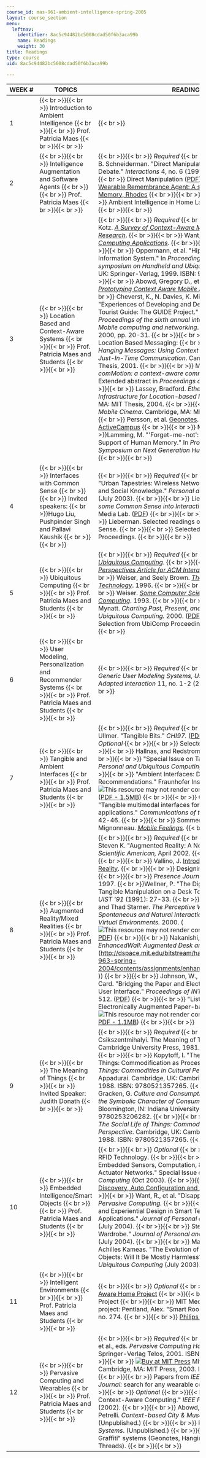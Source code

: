 ```yaml
---
course_id: mas-961-ambient-intelligence-spring-2005
layout: course_section
menu:
  leftnav:
    identifier: 8ac5c94482bc5008cdad50f6b3aca99b
    name: Readings
    weight: 30
title: Readings
type: course
uid: 8ac5c94482bc5008cdad50f6b3aca99b

---
```


| WEEK # | TOPICS | READINGS |
| --- | --- | --- |
| 1 |  {{< br >}}{{< br >}} Introduction to Ambient Intelligence {{< br >}}{{< br >}} Prof. Patricia Maes {{< br >}}{{< br >}}  |   {{< br >}}  |
| 2 |  {{< br >}}{{< br >}} Intelligence Augmentation and Software Agents {{< br >}}{{< br >}} Prof. Patricia Maes {{< br >}}{{< br >}}  |  {{< br >}}{{< br >}} _Required_ {{< br >}}{{< br >}} Maes, P., and B. Schneiderman. "Direct Manipulation vs. Interface Agents: a Debate." _Interactions_ 4, no. 6 (1997). ACM Press. {{< br >}}{{< br >}} Direct Manipulation ([PDF](https://www.cc.gatech.edu/classes/AY2002/cs4470_fall/p152-cardelli.pdf)) {{< br >}}{{< br >}} [The Wearable Remembrance Agent: A system for Augmented Memory, Rhodes](http://alumni.media.mit.edu/~rhodes/Papers/wear-ra-personaltech/) {{< br >}}{{< br >}} _Optional_ {{< br >}}{{< br >}} Ambient Intelligence in Home Lab, Philips Research ([PDF](http://www.research.philips.com/technologies/download/homelab_365.pdf)) {{< br >}}{{< br >}}  |
| 3 |  {{< br >}}{{< br >}} Location Based and Context-Aware Systems {{< br >}}{{< br >}} Prof. Patricia Maes and Students {{< br >}}{{< br >}}  |  {{< br >}}{{< br >}} _Required_ {{< br >}}{{< br >}} Chen, and Kotz. [_A Survey of Context-Aware Mobile Computing Research_](http://citeseer.ist.psu.edu/cachedpage/390713/1). {{< br >}}{{< br >}} Want, et al. [_Context-Aware Computing Applications_](http://dx.doi.org/10.1109/MCSA.1994.512740). {{< br >}}{{< br >}} _Optional_ {{< br >}}{{< br >}} Oppermann, et al. "Hippie: A Nomadic Information System." In _Proceedings of the 1st International symposium on Handheld and Ubiquitous Computing_. London, UK: Springer-Verlag, 1999. ISBN: 9783540665502. {{< br >}}{{< br >}} Abowd, Gregory D., et al. [_Cyberguide: Prototyping Context Aware Mobile Applications_](http://www.cc.gatech.edu/fce/cyberguide/pubs/chi96-cyberguide.html). {{< br >}}{{< br >}} Cheverst, K., N. Davies, K. Mitchell, and A. Friday. "Experiences of Developing and Deploying a Context-Aware Tourist Guide: The GUIDE Project." In _MOBICOM 2000: Proceedings of the sixth annual international conference on Mobile computing and networking_. Boston, MA: ACM Press, 2000, pp. 20-31. {{< br >}}{{< br >}} Virtual Graffiti Systems / Location Based Messaging: {{< br >}}{{< br >}} Chang, Emily. _Hanging Messages: Using Context-Enhanced Messages for Just-In-Time Communication_. Cambridge, MA: MIT M.E. Thesis, 2001. {{< br >}}{{< br >}} Marmasse, Natalia. _comMotion: a context-aware communication system_. Extended abstract in _Proceedings of CHI'99_ (1999). {{< br >}}{{< br >}} Lassey, Bradford. _Etherthreads: An Infrastructure for Location-based Messages_. Cambridge, MA: MIT Thesis, 2004. {{< br >}}{{< br >}} Pan, Pengkai. _Mobile Cinema_. Cambridge, MA: MIT Thesis, 2004. {{< br >}}{{< br >}} Persson, et al. [Geonotes](http://www.ercim.org/publication/Ercim_News/enw47/persson.html). {{< br >}}{{< br >}} [UCSD ActiveCampus](http://cseweb.ucsd.edu/~wgg/active-campus-overview_files/v3_document.htm) {{< br >}}{{< br >}} Memory systems  {{< br >}}Lamming, M. "'Forget-me-not': Intimate Computing in Support of Human Memory." In _Proceedings FRIEND21 Symposium on Next Generation Human Interfaces_ (1994). {{< br >}}{{< br >}}  |
| 4 |  {{< br >}}{{< br >}} Interfaces with Common Sense {{< br >}}{{< br >}} Invited speakers:  {{< br >}}Hugo Liu, Pushpinder Singh and Pallavi Kaushik {{< br >}}{{< br >}}  |  {{< br >}}{{< br >}} _Required_ {{< br >}}{{< br >}} Lane, Giles. "Urban Tapestries: Wireless Networking, Public Authoring and Social Knowledge." _Personal and Ubiquitous Computing_ (July 2003). {{< br >}}{{< br >}} Lieberman, et al. _Beating some Common Sense into Interactive Applications_, MIT Media Lab. ([PDF](http://web.media.mit.edu/~lieber/Lieberary/Common-Sense/Beating-Common-Sense/Beating-Common-Sense.pdf)) {{< br >}}{{< br >}} _Optional_ {{< br >}}{{< br >}} Lieberman. Selected readings on Interfaces with Common Sense. {{< br >}}{{< br >}} Selected readings from IUI Proceedings. {{< br >}}{{< br >}}  |
| 5 |  {{< br >}}{{< br >}} Ubiquitous Computing {{< br >}}{{< br >}} Prof. Patricia Maes and Students {{< br >}}{{< br >}}  |  {{< br >}}{{< br >}} _Required_ {{< br >}}{{< br >}} Weiser. [_Ubiquitous Computing_](http://web.stanford.edu/dept/SUL/library/extra4/weiser/ubiq.html). {{< br >}}{{< br >}} ———. [_Perspectives Article for ACM Interactions_](http://www.ubiq.com/hypertext/weiser/ACMInteractions2.html). 1993. {{< br >}}{{< br >}} Weiser, and Seely Brown. [_The Coming Age of Calm Technology_](https://link.springer.com/chapter/10.1007/978-1-4612-0685-9_6). 1996. {{< br >}}{{< br >}} _Optional_ {{< br >}}{{< br >}} Weiser. [_Some Computer Science Issues in Ubiquitous Computing_](https://www.cs.princeton.edu/courses/archive/spring99/cs598c/papers/p75-weiser.pdf). 1993. {{< br >}}{{< br >}} Abowd, G. D., and E. D. Mynatt. _Charting Past, Present, and Future Research in Ubiquitous Computing._ 2000. ([PDF](http://www.cc.gatech.edu/fce/pubs/tochi-millenium.pdf)) {{< br >}}{{< br >}} Selection from UbiComp Proceedings last 5 years. {{< br >}}{{< br >}}  |
| 6 |  {{< br >}}{{< br >}} User Modeling, Personalization and Recommender Systems {{< br >}}{{< br >}} Prof. Patricia Maes and Students {{< br >}}{{< br >}}  |  {{< br >}}{{< br >}} _Required_ {{< br >}}{{< br >}} Kobsa, Alfred. _Generic User Modeling Systems, User Modeling and User-Adapted Interaction_ 11, no. 1-2 (2001): 49-63. {{< br >}}{{< br >}}  |
| 7 |  {{< br >}}{{< br >}} Tangible and Ambient Interfaces {{< br >}}{{< br >}} Prof. Patricia Maes and Students {{< br >}}{{< br >}}  |  {{< br >}}{{< br >}} _Required_ {{< br >}}{{< br >}} Ishii, and Ullmer. "Tangible Bits." _CHI97._ ([PDF](https://trackr-media.tangiblemedia.org/publishedmedia/Papers/331-Tangible%20Bits%20Towards%20Seamless/Published/PDF)) {{< br >}}{{< br >}} _Optional_ {{< br >}}{{< br >}} Selected papers by H. Ishii. {{< br >}}{{< br >}} Hallnas, and Redstrom. "[Slow Technology](https://dl.acm.org/citation.cfm?id=593604)." {{< br >}}{{< br >}} "Special Issue on Tangible Computing." _Personal and Ubiquitous Computing Journal_ 8, no. 5. {{< br >}}{{< br >}} "Ambient Interfaces: Design Challenges and Recommendations." Fraunhofer Institute ![This resource may not render correctly in a screen reader.](/images/inacessible.gif)([PDF - 1.5MB](https://pdfs.semanticscholar.org/db8b/0da3981af4e5e005e367449281127aeae49d.pdf)) {{< br >}}{{< br >}} Cohen, and McGee. "Tangible multimodal interfaces for safety-critical applications." _Communications of the ACM_ 47, no. 1 (2004): 42-46. {{< br >}}{{< br >}} Sommerer, and Laurent Mignonneau. [_Mobile Feelings_](http://web.archive.org/web/20101010031827/http://www.interface.ufg.ac.at/christa-laurent/WORKS/FRAMES/FrameSet.html). {{< br >}}{{< br >}}  |
| 8 |  {{< br >}}{{< br >}} Augmented Reality/Mixed Realities {{< br >}}{{< br >}} Prof. Patricia Maes and Students {{< br >}}{{< br >}}  |  {{< br >}}{{< br >}} _Required_ {{< br >}}{{< br >}} Feiner, Steven K. "Augmented Reality: A New Way of Seeing." _Scientific American,_ April 2002. {{< br >}}{{< br >}} _Optional_ {{< br >}}{{< br >}} Vallino, J. [Introduction to Augmented Reality](http://www.se.rit.edu/~jrv/research/ar/introduction.html). {{< br >}}{{< br >}} Designing Interactive Paper ([PDF](http://www-ihm.lri.fr/~mackay/pdffiles/IWAR99.InteractivePaper.pdf)) {{< br >}}{{< br >}} _Presence Journal_ special issue on AR, 1997.  {{< br >}}Wellner, P. "The DigitalDesk Calculator: Tangible Manipulation on a Desk Top Display." _Proceedings of UIST '91_ (1991): 27-33. {{< br >}}{{< br >}} Leibe, Bastian, and Thad Starner. _The Perceptive Workbench: Toward Spontaneous and Natural Interaction in SemiImmersive Virtual Environments._ 2000. (![This resource may not render correctly in a screen reader.](/images/inacessible.gif)[PDF](https://smartech.gatech.edu/bitstream/handle/1853/3400/99-33.pdf;jsessionid=86D397BF1A392E288161D6173999F427.smart2?sequence=1)) {{< br >}}{{< br >}} Nakanishi, et al. _EnhancedDesk and EnhancedWall: Augmented Desk and Wall Interfaces_. ([PDF](http://dspace.mit.edu/bitstream/handle/1721.1/82648/mas-963-spring-2004/contents/assignments/enhanced_class8.pdf{{< br >}}            )) {{< br >}}{{< br >}} Johnson, W., H. Jellinek, L. Klotz, and S. Card. "Bridging the Paper and Electronic Worlds: The Paper User Interface." _Proceedings of INTERCHI'93_ (1993): 507-512. ([PDF](http://www2.parc.com/istl/projects/uir/publications/items/UIR-1993-01-Johnson-InterCHI93-Bridging.pdf)) {{< br >}}{{< br >}} "Listen Reader." An Electronically Augmented Paper-based Book. (![This resource may not render correctly in a screen reader.](/images/inacessible.gif)[PDF - 1.1MB](http://citeseerx.ist.psu.edu/viewdoc/download?doi=10.1.1.83.3073&rep=rep1&type=pdf)) {{< br >}}{{< br >}}  |
| 9 |  {{< br >}}{{< br >}} The Meaning of Things {{< br >}}{{< br >}} Invited Speaker: Judith Donath {{< br >}}{{< br >}}  |  {{< br >}}{{< br >}} _Required_ {{< br >}}{{< br >}} Csikszentmihalyi. The Meaning of Things. Cambridge, UK: Cambridge University Press, 1981. ISBN: 9780521287746. {{< br >}}{{< br >}} Kopytoff, I. "The Cultural Biography of Things: Commodification as Process." In _The Social Life of Things: Commodities in Cultural Perspective_. Edited by Arjun Appadurai. Cambridge, UK: Cambridge University Press, 1988. ISBN: 9780521357265. {{< br >}}{{< br >}} Mc Gracken, G. _Culture and Consumption: New Approaches to the Symbolic Character of Consumer Goods and Activities_. Bloomington, IN: Indiana University Press, 1991. ISBN: 9780253206282. {{< br >}}{{< br >}} Appadurai, Arjun, ed. _The Social Life of Things: Commodities in Cultural Perspective_. Cambridge, UK: Cambridge University Press, 1988. ISBN: 9780521357265. {{< br >}}{{< br >}}  |
| 10 |  {{< br >}}{{< br >}} Embedded Intelligence/Smart Objects {{< br >}}{{< br >}} Prof. Patricia Maes and Students {{< br >}}{{< br >}}  |  {{< br >}}{{< br >}} _Optional_ {{< br >}}{{< br >}} Tutorial on RFID Technology. {{< br >}}{{< br >}} "Objects with Embedded Sensors, Computation, & Networking Sensor & Actuator Networks." Special Issue of _IEEE Pervasive Computing_ (Oct 2003). {{< br >}}{{< br >}} [Mobility, Service Discovery, Auto Configuration and Ad-Hoc Networking](http://www.antd.nist.gov/wahn_home.shtml) {{< br >}}{{< br >}} Want, R., et al. "Disappearing Hardware." _IEEE Pervasive Computing._ {{< br >}}{{< br >}} Baurley. "Interactive and Experiential Design in Smart Textile Products and Applications." _Journal of Personal and Ubiquitous Computing_ (July 2004). {{< br >}}{{< br >}} Stead1, Lisa. "The Emotional Wardrobe." _Journal of Personal and Ubiquitous Computing_ (July 2004). {{< br >}}{{< br >}} Mavrommati1, Irene, and Achilles Kameas. "The Evolution of Objects Into Hyper-Objects: Will It Be Mostly Harmless?" _Journal of Personal and Ubiquitous Computing_ (July 2003). {{< br >}}{{< br >}}  |
| 11 |  {{< br >}}{{< br >}} Intelligent Environments {{< br >}}{{< br >}} Prof. Patricia Maes and Students {{< br >}}{{< br >}}  |  {{< br >}}{{< br >}} _Optional_ {{< br >}}{{< br >}} [Georgia Tech Aware Home Project](http://www.cc.gatech.edu/fce/ahri/projects/index.html) {{< br >}}{{< br >}} Stanford iRoom Project {{< br >}}{{< br >}} MIT Media Lab smart rooms project: Pentland, Alex. "Smart Rooms." _Scientific American,_ no. 274. {{< br >}}{{< br >}} [Philips Home Lab Project](http://www.noldus.com/default/philips-homelab) |
| 12 |  {{< br >}}{{< br >}} Pervasive Computing and Wearables {{< br >}}{{< br >}} Prof. Patricia Maes and Students {{< br >}}{{< br >}}  |  {{< br >}}{{< br >}} _Required_ {{< br >}}{{< br >}} Merk, Lothar, et al., eds. _Pervasive Computing Handbook_. New York, NY: Springer-Verlag Telos, 2001. ISBN: 9783540671220. {{< br >}}{{< br >}} [![Buy at MIT Press](/images/mp_logo.gif)](https://mitpress.mit.edu/9780262134347) Mitchell, W. [_Me++_](https://mitpress.mit.edu/9780262134347). Cambridge, MA: MIT Press, 2003. ISBN: 9780262134347. {{< br >}}{{< br >}} Papers from _IEEE Pervasive Computing Journal:_ search for any wearable computing papers. {{< br >}}{{< br >}} _Optional_ {{< br >}}{{< br >}} "Special Issue on Context-Aware Computing." _IEEE Pervasive Computing_ (2002). {{< br >}}{{< br >}} Abowd, Cheverst, Reinhard, and Petrelli. _Context-based City & Museum Tour Guides_. (Unpublished.) {{< br >}}{{< br >}} Rhodes, et al. _Reminder Systems_. (Unpublished.) {{< br >}}{{< br >}} Explore "Virtual Graffiti" systems (Geonotes, HangingMessages, Ether Threads). {{< br >}}{{< br >}}
